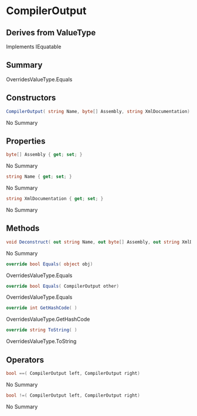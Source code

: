 # CompilerOutput

## Derives from ValueType
Implements IEquatable<CompilerOutput>

## Summary

OverridesValueType.Equals
## Constructors

```c#
CompilerOutput( string Name, byte[] Assembly, string XmlDocumentation) 
```
No Summary
## Properties

```c#
byte[] Assembly { get; set; } 
```
No Summary
```c#
string Name { get; set; } 
```
No Summary
```c#
string XmlDocumentation { get; set; } 
```
No Summary
## Methods

```c#
void Deconstruct( out string Name, out byte[] Assembly, out string XmlDocumentation) 
```
No Summary
```c#
override bool Equals( object obj) 
```
OverridesValueType.Equals
```c#
override bool Equals( CompilerOutput other) 
```
OverridesValueType.Equals
```c#
override int GetHashCode( ) 
```
OverridesValueType.GetHashCode
```c#
override string ToString( ) 
```
OverridesValueType.ToString
## Operators

```c#
bool ==( CompilerOutput left, CompilerOutput right) 
```
No Summary
```c#
bool !=( CompilerOutput left, CompilerOutput right) 
```
No Summary
